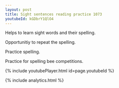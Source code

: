 ```yaml
---
layout: post
title: Sight sentences reading practice 1073
youtubeId: kGDbrY1QlO4
---
```

 
 
Helps to learn sight words and their spelling.

Opportunitiy to repeat the spelling. 

Practice spelling. 
 
Practice for spelling bee competitions. 
 
{% include youtubePlayer.html id=page.youtubeId %}
 
 
{% include analytics.html %}